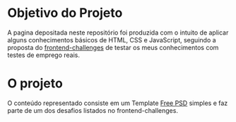 # Objetivo do Projeto
A pagina depositada neste repositório foi produzida com o intuito de aplicar alguns conhecimentos básicos de HTML, CSS e JavaScript, seguindo a proposta do [frontend-challenges](https://github.com/felipefialho/frontend-challenges) de testar os meus conhecimentos com testes de emprego reais.

# O projeto
O conteúdo representado consiste em um Template [Free PSD](https://www.os-templates.com/free-psd-templates/freshness) simples e faz parte de um dos desafios listados no frontend-challenges.
